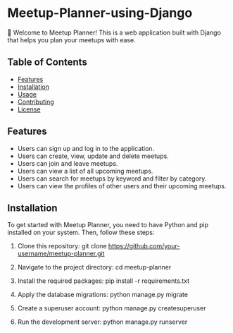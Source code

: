 # Meetup-Planner-using-Django

👋 Welcome to Meetup Planner! This is a web application built with Django that helps you plan your meetups with ease.

## Table of Contents

- [Features](#features)
- [Installation](#installation)
- [Usage](#usage)
- [Contributing](#contributing)
- [License](#license)

## Features

- Users can sign up and log in to the application.
- Users can create, view, update and delete meetups.
- Users can join and leave meetups.
- Users can view a list of all upcoming meetups.
- Users can search for meetups by keyword and filter by category.
- Users can view the profiles of other users and their upcoming meetups.

## Installation

To get started with Meetup Planner, you need to have Python and pip installed on your system. Then, follow these steps:

1. Clone this repository:
git clone https://github.com/your-username/meetup-planner.git

2. Navigate to the project directory:
cd meetup-planner

3. Install the required packages:
pip install -r requirements.txt

4. Apply the database migrations:
python manage.py migrate

5. Create a superuser account:
python manage.py createsuperuser

6. Run the development server:
python manage.py runserver








